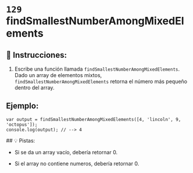 # `129` findSmallestNumberAmongMixedElements

## 📝 Instrucciones:

1. Escribe una función llamada `findSmallestNumberAmongMixedElements`. Dado un array de elementos mixtos, `findSmallestNumberAmongMixedElements` retorna el número más pequeño dentro del array.

## Ejemplo:

```Js
var output = findSmallestNumberAmongMixedElements([4, 'lincoln', 9, 'octopus']);
console.log(output); // --> 4
```

## 💡 Pistas:

+ Si se da un array vacío, debería retornar 0.

+ Si el array no contiene numeros, debería retornar 0.